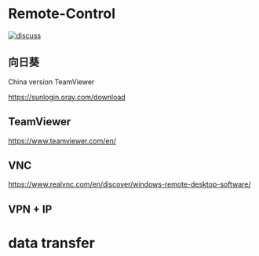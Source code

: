 # Remote-Control

<td><a href="https://github.com/donghui1119/SEW_Brain_Entropy/discussions"><img alt="discuss" src="https://camo.githubusercontent.com/e406a82ccda7bcf2a0fcef447975af40b3eeaa28255fd2a5dac02c3f0def5e86/68747470733a2f2f696d672e736869656c64732e696f2f62616467652f4769744875622d44697363757373696f6e732d677265656e3f6c6f676f3d676974687562" data-canonical-src="https://img.shields.io/badge/GitHub-Discussions-green?logo=github" style="max-width: 100%;"></a></td>


## 向日葵

China version TeamViewer

https://sunlogin.oray.com/download


## TeamViewer

https://www.teamviewer.com/en/

## VNC

https://www.realvnc.com/en/discover/windows-remote-desktop-software/

## VPN + IP

# data transfer
